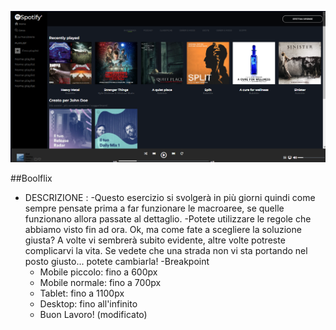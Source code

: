 ![preview](./github/preview.png) 

##Boolflix

- DESCRIZIONE :
    -Questo esercizio si svolgerà in più giorni quindi come sempre pensate prima a far funzionare le macroaree, se quelle funzionano allora passate al dettaglio.
    -Potete utilizzare le regole che abbiamo visto fin ad ora. Ok, ma come fate a scegliere la soluzione giusta? A volte vi sembrerà subito evidente, altre volte potreste complicarvi la vita. Se vedete che una strada non vi sta portando nel          posto giusto... potete cambiarla!
-Breakpoint
    - Mobile piccolo: fino a 600px
    - Mobile normale: fino a 700px
    - Tablet: fino a 1100px
    - Desktop: fino all'infinito
    - Buon Lavoro! (modificato) 
